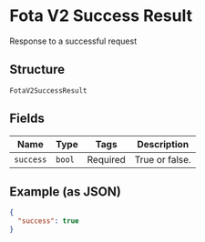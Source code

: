 
# Fota V2 Success Result

Response to a successful request

## Structure

`FotaV2SuccessResult`

## Fields

| Name | Type | Tags | Description |
|  --- | --- | --- | --- |
| `success` | `bool` | Required | True or false. |

## Example (as JSON)

```json
{
  "success": true
}
```

